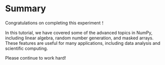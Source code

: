 # Summary

Congratulations on completing this experiment！

In this tutorial, we have covered some of the advanced topics in NumPy, including linear algebra, random number generation, and masked arrays. These features are useful for many applications, including data analysis and scientific computing.

Please continue to work hard!
